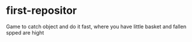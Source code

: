 # first-repositor
Game to catch object and do it fast, where you have little basket and fallen spped are hight
